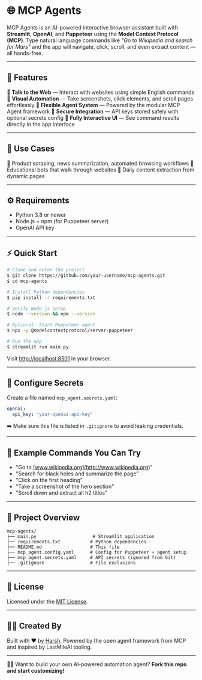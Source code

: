# 🌐 MCP Agents

MCP Agents is an AI-powered interactive browser assistant built with **Streamlit**, **OpenAI**, and **Puppeteer** using the **Model Context Protocol (MCP)**. Type natural language commands like *"Go to Wikipedia and search for Mars"* and the app will navigate, click, scroll, and even extract content — all hands-free.

---

## 🚀 Features

🔹 **Talk to the Web** — Interact with websites using simple English commands
🔹 **Visual Automation** — Take screenshots, click elements, and scroll pages effortlessly
🔹 **Flexible Agent System** — Powered by the modular MCP Agent framework
🔹 **Secure Integration** — API keys stored safely with optional secrets config
🔹 **Fully Interactive UI** — See command results directly in the app interface

---

## 🎯 Use Cases

💼 Product scraping, news summarization, automated browsing workflows
🧪 Educational bots that walk through websites
📰 Daily content extraction from dynamic pages

---

## ⚙️ Requirements

* Python 3.8 or newer
* Node.js + npm (for Puppeteer server)
* OpenAI API key

---

## ⚡ Quick Start

```bash
# Clone and enter the project
$ git clone https://github.com/your-username/mcp-agents.git
$ cd mcp-agents

# Install Python dependencies
$ pip install -r requirements.txt

# Verify Node.js setup
$ node --version && npm --version

# Optional: Start Puppeteer agent
$ npx -y @modelcontextprotocol/server-puppeteer

# Run the app
$ streamlit run main.py
```

Visit [http://localhost:8501](http://localhost:8501) in your browser.

---

## 🔐 Configure Secrets

Create a file named `mcp_agent.secrets.yaml`:

```yaml
openai:
  api_key: "your-openai-api-key"
```

➡️ Make sure this file is listed in `.gitignore` to avoid leaking credentials.

---

## 💬 Example Commands You Can Try

* "Go to [www.wikipedia.org](http://www.wikipedia.org)"
* "Search for black holes and summarize the page"
* "Click on the first heading"
* "Take a screenshot of the hero section"
* "Scroll down and extract all h2 titles"

---

## 📁 Project Overview

```
mcp-agents/
├── main.py                     # Streamlit application
├── requirements.txt           # Python dependencies
├── README.md                  # This file
├── mcp_agent.config.yaml      # Config for Puppeteer + agent setup
├── mcp_agent.secrets.yaml     # API secrets (ignored from Git)
├── .gitignore                 # File exclusions
```

---

## 📄 License

Licensed under the [MIT License](LICENSE).

---

## 🙋‍♂️ Created By

Built with ❤️ by [Harsh](https://github.com/your-username).
Powered by the open agent framework from MCP and inspired by LastMileAI tooling.

---

👨‍💻 Want to build your own AI-powered automation agent? **Fork this repo and start customizing!**
